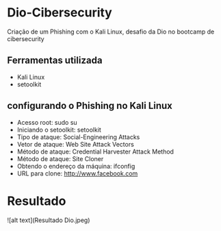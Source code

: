 # Dio-Cibersecurity
Criação de um Phishing com o Kali Linux, desafio da Dio no bootcamp
de cibersecurity

## Ferramentas utilizada 
- Kali Linux
- setoolkit

## configurando o Phishing no Kali Linux
- Acesso root: sudo su
- Iniciando o setoolkit: setoolkit
- Tipo de ataque: Social-Engineering Attacks
- Vetor de ataque: Web Site Attack Vectors
- Método de ataque: Credential Harvester Attack Method 
- Método de ataque: Site Cloner
- Obtendo o endereço da máquina: ifconfig
- URL para clone: http://www.facebook.com


# Resultado 
![alt text](Resultado Dio.jpeg)